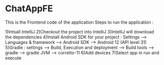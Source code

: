 # ChatAppFE
This is the Frontend code of the application Steps to run the application :

1)Intsall IntelliJ
2)Checkout the project into IntelliJ
3)IntelliJ will download the dependencies
4)Install Android SDK for your project : Settings --> Languages & framework --> Android SDK --> Android 12 (API level 31)
5)Gradle : settings --> Build,  Execution and deployment --> Build tools --> gradle --> gradle JVM --> corretto-11
6)Add devices
7)Select app in run and execute
